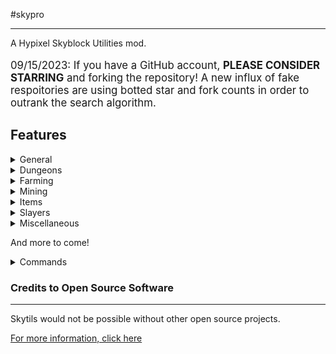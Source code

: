 #skypro

***

A Hypixel Skyblock Utilities mod.

<p style="font-size: larger">
09/15/2023:
If you have a GitHub account, <b>PLEASE CONSIDER STARRING</b> and forking the repository! A new influx of fake respoitories are using botted star and fork counts in order to outrank the search algorithm.
</p>

## Features

<details>
  <summary>General</summary>

### General

- Client Side Custom Armor Colors (with animated rainbow)
- Custom Command Aliases
- Griffin Burrow Locator and Waypoints
- Track Mythological Event drops
- Track Gaia Construct Hits
- Reparty Command Which Yields to Other Mods
- Auto Accept Reparty
- ~~Trick or Treat Chest Alert~~
- Custom Key Shortcuts
- Better Auction House Price Input
- Copy Deaths to Clipboard
- Spam Hider for
    - Profile messages
    - Mort messages
    - Boss messages
    - Oruo (Trivia puzzle) messages
    - Autopet messages
    - Ability messages
        - Implosion
        - Midas Staff
        - Spirit Sceptre
        - Giant Sword
        - Livid Dagger
        - Staff of the Rising Sun
    - Cooldown messages
    - Mana messages
    - Blocks in the way messages
    - Dungeon blessings
    - Wither & blood key pickups
    - Superboom TNT pickups
    - Revive stone pickups
    - Combo messages
    - Blessing enchant and bait messages
    - Wither and Undead Essence unlock messages
    - Healing messages
    - Sea Creature and Fishing Treasure messages
    - Compact Enchantment messages
    - Mining ability messages
- <details><summary>Custom Spam Hider</summary>

    - 3 modes: StartsWith, Contains, Regex
    - Toggle for skyblock only
    - Custom Name and Pattern
    - Can use unformatted or formatted text
    - Works with existing spam GUI element
  </details>
- Custom Enchant Names
- <details> <summary>Moveable Item Highlight</summary>
  The text for item name that shows up when you swap items</details>
- <details><summary>Moveable Action Bar</summary>
  The text used to display skyblock information.
  Doesn't show up when using anything that removes text.</details> 
  </details>

<details>
  <summary>Dungeons</summary>

#### Dungeons

- ~~Show Hidden Fels, Shadow Assassins, and blood room mobs~~
- Blaze Solver Which Replaces The Skin Textures
- Boulder Puzzle Solver
- Simon Says Solver
- Trivia Solver (updated with the latest answers)
- Three Weirdo Solver
- Spirit Leap Names
- Click in Order Terminal Solver
- Ice Path Solver
- Creeper Beams Solver
- Target Shooting Solver
- Alignment Device Solver
- Tic Tac Toe Solver
- Select All Color Solver
- Stop Dropping, Salvaging, and Selling Starred Dungeon Items
- Bigger Bat Rendering and Bat Hitbox Display
- Giant, Sadan, and Necron HP Display
- Better Sadan Interest Timer (Terracotta Phase)
- Score Calculation
- Dungeon Timer
- Necron Phase Timer
- Dungeon reroll Confirmation
- Skeleton Master Boxes
- Correct Livid Finder (with M5 support)
- Dungeon Chest Profit
- Simple Dungeon Map
- Guardian Respawn Timer
- Boxed Tanks and Protected Teammates
- Tank Range Display Circle
- Auto Reparty on Dungeon End
- Dungeon Death Counter
- Giant HP at the Giant's Feet
- Sadan Phase Timers
- Spirit Leap Highlights for Names and Classes
- Big Crypts Counter
- Highlight Spirit Bow

</details>
<details>
  <summary>Farming</summary>

### Farming

- ~~Block Math Hoe Recipe Viewer~~
- ~~Block Breaking Farms~~
- Hungry Hiker solver
- Treasure Hunter Solver

</details>
<details>
  <summary>Mining</summary>

### Mining

- ~~Show Ghosts in the Mist (Also their health)~~
- ~~Disable Pickaxe Ability on Private Island~~
- Fetchur Solver
- Puzzler Solver
- Raffle Waypoint and Warning
- Show hidden sneaky creepers
- Dark Mode Mist
- More Visible Ghosts
- Recolor Carpets
- Highlight Completed Commissions
- Crystal Hollows Map
- Crystal Hollows Waypoints

</details>
<details>
  <summary>Items</summary>

### Items

- ~~Soul Eater Bonus Strength~~
- ~~Block Useless Zombie Sword Uses~~
- ~~Prioritize Item Abilities~~
- Pet Item Confirmation
- Highlight Active & Favorite Pets
- Hide Implosion Particles
- Hide Midas Staff Gold Blocks
- Big Item Drops
- Larger Heads
- Show Enchanted Book, Potion, Minion Tiers, and Dungeon Stars
- Show Pet Candies
- Only Collect Enchanted Items
- Dungeon Potion Lock
- Power Orb Lock
- Prevent Placing Spirit Sceptre and Flower of Truth
- Transparent Head Layer
- Show NPC Sell Values
- ~~Hide Wither Veil Creepers Near NPCs~~
- ~~Customizable Block Item Ability~~
- Show Price of Items in the Experimentation Table
- Jerry-chine Gun Sound Hider
- Show Enchanted Book Abbreviation
- Show Radioactive Bonus
- Block Zapper Fatigue Timer
- Etherwarp Teleport Display

</details>
<details>
    <summary>Slayers</summary>

### Slayers

- Show Slayer RNG Progress as the Boss Bar
- <details><summary>Soulflow Display</summary>
  Requires your Soulflow talisman to be in your inventory
  </details>
- <details><summary>Low Soulflow Ping</summary>
  Requires your Soulflow talisman to be in your inventory
  </details>
- Slayer display
- Yang Glyph Ping and Highlight
- Nukekebi Skull Highlight
- Seraph Display
- Broken Heart Radiation Hider for Others' Bosses
- Slayer Time to Kill
- <details><summary>Re-color seraph boss</summary>
  This shows different phases such as Malevolent Hitshield and Yang Glyph</details>

</details>
<details>
  <summary>Miscellaneous</summary>

### Miscellaneous

- Hide Witherborn Boss Bars
- Hide Fire and Lightning
- Custom Damage Splash
- Legion and Dolphin player displays
- Alerts for Hidden Jerry spawns
- Relic and Rare Uber Relic waypoints
- Stop other mods from cancelling terminal clicks
- Slayer miniboss spawn alert
- Hide fishing hooks from other players
- Placed Summoning Eye Display
- Spider's Den Rain Timer
- Stop Dropping Valuable Items (customizable BIN value)
- Trapper cooldown alarm + Click anywhere to accept Trapper Task
- Rare drop sounds for mythological event drops
- Highlight disabled potion effects in cookie menu
- Hidden Jerry Timer
- Hidden Jerry & Jerry Box Tracker
- Jerry Perk Display
- Remove Left Over Bleeds from Minotaurs
- Hide Dying Mobs
- Cooldown Tracker
- /g leave confirmation
- SBA Chroma fix with Optimized Font Renderer from Patcher
- Prehistoric Egg Blocks Walked
- Auto Copy Rare Drops

</details>

And more to come!
<details>
  <summary>Commands</summary>

## Commands

- /skytils - Opens the main GUI. (Alias is /st)
- /skytils config - Opens the GUI to edit the config.
- /skytils help - Displays the various commands and their usages
- /skytils reload <data/mayor/slayer> - Forces Skytils to refresh of data.
- /skytils fetchur - Displays the current Fetchur item for the day.
- /skytils griffin refresh - Forces a refresh for the Griffin burrow waypoints.
- /skytils aliases - Opens the GUI to edit command aliases.
- /skytils editlocations (/skytils editlocation, gui, loc) - Opens the GUI to modify HUD element locations.
- /skytils shortcuts - Opens the GUI to modify keybind shortcuts.
- /skytils spam - Opens the GUI to modify spam filters.
- /skytils enchant - Opens the GUI to customize enchant names.
- /skytilscata <player> - Shows information about a player's Catacombs statistics.
- /skytilsslayer <player> - Shows information about a player's Slayer statistics.
- /armorcolor <set/clear/clearall> - Changes the color of an armor piece to the hexcode or decimal color provided. (can
  also be accessed by /skytils armorcolor)
- ~~/blockability [clearall] - Block using the ability on the currently held item~~
- /reparty (/rp) - Disbands and sends a party invite to everyone who was in your party.
- /glintcustomize override <on/off/clear/clearall> - Change the visibility of enchantment glints for the item.
- /glintcustomize color <set/clear/clearall> - Change the enchant glint color for the item.
- /trackcooldown <cooldown in seconds> <item ability> - Set a cooldown for an item ability to track
- /sthw <set/remove/clear/help> <x y z> <name> - Allows to set waypoints while in the Crystal Hollows.

</details>

### Credits to Open Source Software

***
Skytils would not be possible without other open source projects.

[For more information, click here](https://github.com/Skytils/SkytilsMod/blob/main/OPEN_SOURCE_SOFTWARE.md "Credits")
